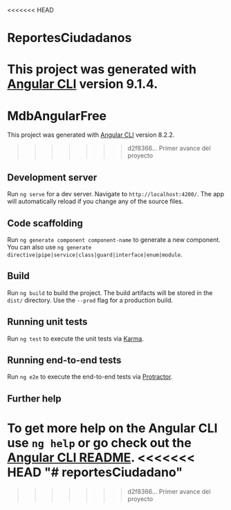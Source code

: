 <<<<<<< HEAD
# ReportesCiudadanos

This project was generated with [Angular CLI](https://github.com/angular/angular-cli) version 9.1.4.
=======
# MdbAngularFree

This project was generated with [Angular CLI](https://github.com/angular/angular-cli) version 8.2.2.
>>>>>>> d2f8366... Primer avance del proyecto

## Development server

Run `ng serve` for a dev server. Navigate to `http://localhost:4200/`. The app will automatically reload if you change any of the source files.

## Code scaffolding

Run `ng generate component component-name` to generate a new component. You can also use `ng generate directive|pipe|service|class|guard|interface|enum|module`.

## Build

Run `ng build` to build the project. The build artifacts will be stored in the `dist/` directory. Use the `--prod` flag for a production build.

## Running unit tests

Run `ng test` to execute the unit tests via [Karma](https://karma-runner.github.io).

## Running end-to-end tests

Run `ng e2e` to execute the end-to-end tests via [Protractor](http://www.protractortest.org/).

## Further help

To get more help on the Angular CLI use `ng help` or go check out the [Angular CLI README](https://github.com/angular/angular-cli/blob/master/README.md).
<<<<<<< HEAD
"# reportesCiudadano" 
=======
>>>>>>> d2f8366... Primer avance del proyecto
